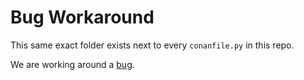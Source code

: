 # Bug Workaround
This same exact folder exists next to every `conanfile.py` in this repo.

We are working around a [bug](https://github.com/conan-io/conan/issues/3591).